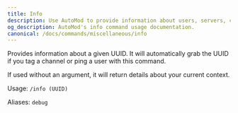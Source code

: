 ```yaml
---
title: Info
description: Use AutoMod to provide information about users, servers, channels and more on Revolt when given their UUID.
og_description: AutoMod's info command usage documentation.
canonical: /docs/commands/miscellaneous/info
---
```


Provides information about a given UUID. It will automatically grab the UUID if you tag a channel or ping a user with this command.

If used without an argument, it will return details about your current context.

Usage: `/info (UUID)`

Aliases: `debug`
